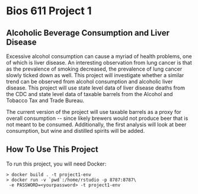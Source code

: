Bios 611 Project 1
==================
Alcoholic Beverage Consumption and Liver Disease
------------------------------------------------

Excessive alcohol consumption can cause a myriad of health problems, one of which is liver disease. An interesting observation from lung cancer is that as the prevalence of smoking decreased, the prevalence of lung cancer slowly ticked down as well. This project will investigate whether a similar trend can be observed from alcohol consumption and alcoholic liver disease. This project will use state level data of liver disease deaths from the CDC and state level data of taxable barrels from the Alcohol and Tobacco Tax and Trade Bureau.

The current version of the project will use taxable barrels as a proxy for overall consumption -- since likely brewers would not produce beer that is not meant to be consumed. Additionally, the first analysis will look at beer consumption, but wine and distilled spirits will be added.

How To Use This Project
-----------------------

To run this project, you will need Docker:

    > docker build . -t project1-env
    > docker run -v `pwd`:/home/rstudio -p 8787:8787\
     -e PASSWORD=<yourpassword> -t project1-env
